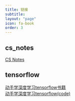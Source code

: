 ```yaml
---
title: 链接
subtitle: 
layout: "page"
icon: fa-book
order: 3
---
```


## cs_notes  
[CS Notes](https://keosu.gitbook.io/cs-notes/) 

## tensorflow

[动手学深度学习tensorflow书籍](https://trickygo.github.io/Dive-into-DL-TensorFlow2.0/#/)  
[动手学深度学习tensorflow(code)](https://github.com/TrickyGo/Dive-into-DL-TensorFlow2.0/tree/master/code)

